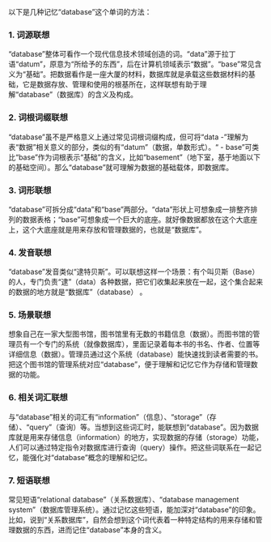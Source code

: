 以下是几种记忆“database”这个单词的方法：
### 1. 词源联想
“database”整体可看作一个现代信息技术领域创造的词。“data”源于拉丁语“datum”，原意为“所给予的东西”，后在计算机领域表示“数据”。“base”常见含义为“基础”。把数据看作是一座大厦的材料，数据库就是承载这些数据材料的基础，它是数据存放、管理和使用的根基所在，这样联想有助于理解“database”（数据库）的含义及构成。

### 2. 词根词缀联想
“database”虽不是严格意义上通过常见词根词缀构成，但可将“data -”理解为表“数据”相关意义的部分，类似的有“datum”（数据，单数形式）。“ - base”可类比“base”作为词根表示“基础”的含义，比如“basement”（地下室，基于地面以下的基础空间）。那么“database”就可理解为数据的基础载体，即数据库。

### 3. 词形联想
“database”可拆分成“data”和“base”两部分。“data”形状上可想象成一排整齐排列的数据表格；“base”可想象成一个巨大的底座。就好像数据都放在这个大底座上，这个大底座就是用来存放和管理数据的，也就是“数据库”。

### 4. 发音联想
“database”发音类似“逮特贝斯”。可以联想这样一个场景：有个叫贝斯（Base）的人，专门负责“逮”（data）各种数据，把它们收集起来放在一起，这个集合起来的数据的地方就是“数据库”（database） 。

### 5. 场景联想
想象自己在一家大型图书馆，图书馆里有无数的书籍信息（数据）。而图书馆的管理员有一个专门的系统（就像数据库），里面记录着每本书的书名、作者、位置等详细信息（数据）。管理员通过这个系统（database）能快速找到读者需要的书。把这个图书馆的管理系统对应“database”，便于理解和记忆它作为存储和管理数据的功能。

### 6. 相关词汇联想
与“database”相关的词汇有“information”（信息）、“storage”（存储）、“query”（查询）等。当想到这些词汇时，能联想到“database”。因为数据库就是用来存储信息（information）的地方，实现数据的存储（storage）功能，人们可以通过特定指令对数据库进行查询（query）操作。把这些词联系在一起记忆，能强化对“database”概念的理解和记忆。

### 7. 短语联想
常见短语“relational database”（关系数据库）、“database management system”（数据库管理系统）。通过记忆这些短语，能加深对“database”的印象。比如，说到“关系数据库”，自然会想到这个词代表着一种特定结构的用来存储和管理数据的东西，进而记住“database”本身的含义。 